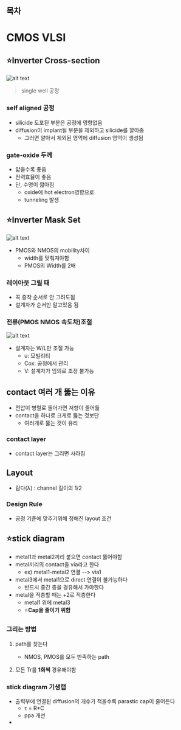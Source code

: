 ## 목차

# CMOS VLSI
## ⭐Inverter Cross-section
![alt text](image-2.png)<br>
> single well 공정

### self aligned 공정
- silicide 도포된 부분은 공정에 영향없음
- diffusion이 implant될 부분을 제외하고 silicide를 깔아줌
  - 그러면 알아서 제외된 영역에 diffusion 영역이 생성됨

### gate-oxide 두께
- 얇을수록 좋음
- 전력효율이 좋음
- 단, 수명이 짧아짐
  - oxide에 hot electron영향으로
  - tunneling 발생


## ⭐Inverter Mask Set
![alt text](image-1.png)<br>
- PMOS와 NMOS의 mobility차이
  - width를 맞춰져야함
  - PMOS의 Width를 2배
### 레이아웃 그릴 때
- 꼭 증착 순서로 안 그려도됨
- 설계자가 순서만 알고있음 됨

### 전류(PMOS NMOS 속도차)조절
![alt text](image-3.png)<br>
- 설계자는 W/L만 조절 가능
  - u: 모빌리티
  - Cox: 공정에서 관리
  - V: 설계자가 임의로 조정 불가능

## contact 여러 개 뚫는 이유
- 전압이 병렬로 들어가면 저항이 줄어듦
- contact을 하나로 크게로 뚫는 것보단
  - 여러개로 뚫는 것이 유리

### contact layer
- contact layer는 그리면 사라짐


## Layout
- 람다(λ) : channel 길이의 1/2

### Design Rule
- 공정 기준에 맞추기위해 정해진 layout 조건


## ⭐stick diagram
- metal1과 metal2끼리 붙으면 contact 뚫어야함
- metal끼리의 contact을 via라고 한다
  - ex) metal1-metal2 연결 --> via1
- metal3에서 metal1으로 direct 연결이 불가능하다
  - 반드시 중간 층을 경유해서 가야한다
- metal을 적층할 때는 +2로 적층한다
  - metal1 위에 metal3
  - ⭐**Cap을 줄이기 위함**

### 그리는 방법
1. path를 찾는다
   - NMOS, PMOS를 모두 만족하는 path

2. 모든 Tr를 **1회씩** 경유해야함

### stick diagram 기생캡
- 출력부에 연결된 diffusion의 개수가 적을수록 parastic cap이 줄어든다
  - τ = R*C
  - ppa 개선
- 